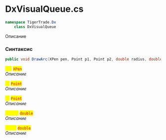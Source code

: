 
# DxVisualQueue.cs
```csharp
namespace TigerTrade.Dx  
    class DxVisualQueue
```

Описание

### Синтаксис
```csharp
public void DrawArc(XPen pen, Point p1, Point p2, double radius, double angle)
```

<mark style="color:yellow;">**`pen`**</mark> <mark style="color:red;">`XPen`</mark>  
 *Описание*  
  
<mark style="color:yellow;">**`p1`**</mark> <mark style="color:red;">`Point`</mark>  
 *Описание*  
  
<mark style="color:yellow;">**`p2`**</mark> <mark style="color:red;">`Point`</mark>  
 *Описание*  
  
<mark style="color:yellow;">**`radius`**</mark> <mark style="color:red;">`double`</mark>  
 *Описание*  
  
<mark style="color:yellow;">**`angle`**</mark> <mark style="color:red;">`double`</mark>  
 *Описание*  
  

                    
                    